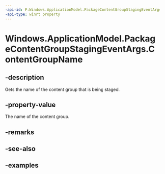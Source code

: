 ```yaml
---
-api-id: P:Windows.ApplicationModel.PackageContentGroupStagingEventArgs.ContentGroupName
-api-type: winrt property
---
```


<!-- Property syntax.
public string ContentGroupName { get; }
-->

# Windows.ApplicationModel.PackageContentGroupStagingEventArgs.ContentGroupName

## -description
Gets the name of the content group that is being staged.

## -property-value
The name of the content group.

## -remarks

## -see-also

## -examples
